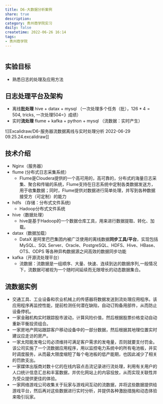 ```yaml
---
title: D6-大数据分析案例
share: true
description:  
category: 贵州商学院实习
daily: false
createtime: 2022-06-26 16:14
tags:
- 贵州商学院
---
```

```toc
```
## 实验目标
- 熟悉日志的处理及应用方法

## 日志处理平台及架构
- 离线**批处理** hive + datax + mysql （一次处理多个任务（批），$126*4=504$, tricks, 一次处理504=》成绩）
- 实时**流处理** flume + kafka + python + mysql （流数据：实时产生）

![[Excalidraw/D6-服务器流数据离线与实时处理分析 2022-06-29 09.25.24.excalidraw]]

## 技术介绍
- Nginx（服务器）
- flume (分布式日志采集系统）
	- Flume是Cloudera提供的一个高可用的，高可靠的，分布式的海量日志采集、聚合和传输的系统，Flume支持在日志系统中定制各类数据发送方，用于收集数据；同时，Flume提供对数据进行简单处理，并写到各种数据接受方（可定制）的能力
- hdfs （存储：分布式文件系统)
	- Hadoop分布式文件系统
- hive（数据处理）
	- hive是基于Hadoop的一个数据仓库工具，用来进行数据提取、转化、加载。
- datax（数据加载）
	- DataX 是阿里巴巴集团内被广泛使用的离线数据**同步工具/平台**，实现包括 MySQL、SQL Server、Oracle、PostgreSQL、HDFS、Hive、HBase、OTS、ODPS 等各种异构数据源之间高效的数据同步功能
- kafka（开源流处理平台）
	- 流数据：流数据是一组顺序、大量、快速、连续到达的数据序列,一般情况下，流数据可被视为一个随时间延续而无限增长的动态数据集合。

## 流数据实例
- 交通工具、工业设备和农业机械上的传感器将数据发送到流处理应用程序。该应用程序再监控性能，提前检测任何潜在缺陷，自动订购备用部件，从而防止设备停机。
- 一家金融机构实时跟踪股市波动，计算风险价值，然后根据股票价格变动自动重新平衡投资组合。
- 一家房地产网站跟踪客户移动设备中的一部分数据，然后根据其地理位置实时建议应走访的房产。
- 一家太阳能发电公司必须维持可满足客户需求的发电量，否则就要支付罚金。该公司实施了一个流数据应用程序，用以监控电力系统中的所有电池板，并实时调度服务，从而最大限度缩短了每个电池板的低产能期，也因此减少了相关的罚款支出。
-  一家媒体出版商对数十亿的在线内容点击流记录进行流处理，利用有关用户的人口统计信息汇总和丰富数据，并优化网站上的内容投放，从而实现关联性并为受众提供更佳的体验。
-  一家网络游戏公司收集关于玩家与游戏间互动的流数据，并将这些数据提供给游戏平台，然后再对这些数据进行实时分析，并提供各种激励措施和动态体验来吸引玩家。
